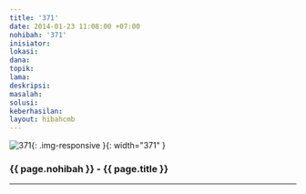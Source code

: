 ```yaml
---
title: '371'
date: 2014-01-23 11:08:00 +07:00
nohibah: '371'
inisiator: 
lokasi: 
dana: 
topik: 
lama: 
deskripsi: 
masalah: 
solusi: 
keberhasilan: 
layout: hibahcmb
---
```


![371](/static/img/hibahcmb/371.png){: .img-responsive }{: width="371" }

### {{ page.nohibah }} - {{ page.title }}

---

